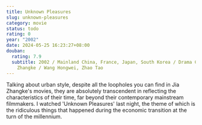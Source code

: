 ```yaml
---
title: Unknown Pleasures
slug: unknown-pleasures
category: movie
status: todo
rating: 0
year: "2002"
date: 2024-05-25 16:23:27+08:00
douban:
  rating: 7.9
  subtitle: 2002 / Mainland China, France, Japan, South Korea / Drama Comedy / Jia
    Zhangke / Wang Hongwei, Zhao Tao
---
```


Talking about urban style, despite all the loopholes you can find in Jia Zhangke's movies, they are absolutely transcendent in reflecting the characteristics of their time, far beyond their contemporary mainstream filmmakers. I watched 'Unknown Pleasures' last night, the theme of which is the ridiculous things that happened during the economic transition at the turn of the millennium.
